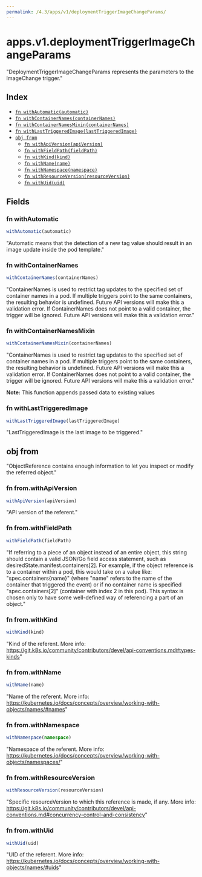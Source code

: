 ```yaml
---
permalink: /4.3/apps/v1/deploymentTriggerImageChangeParams/
---
```


# apps.v1.deploymentTriggerImageChangeParams

"DeploymentTriggerImageChangeParams represents the parameters to the ImageChange trigger."

## Index

* [`fn withAutomatic(automatic)`](#fn-withautomatic)
* [`fn withContainerNames(containerNames)`](#fn-withcontainernames)
* [`fn withContainerNamesMixin(containerNames)`](#fn-withcontainernamesmixin)
* [`fn withLastTriggeredImage(lastTriggeredImage)`](#fn-withlasttriggeredimage)
* [`obj from`](#obj-from)
  * [`fn withApiVersion(apiVersion)`](#fn-fromwithapiversion)
  * [`fn withFieldPath(fieldPath)`](#fn-fromwithfieldpath)
  * [`fn withKind(kind)`](#fn-fromwithkind)
  * [`fn withName(name)`](#fn-fromwithname)
  * [`fn withNamespace(namespace)`](#fn-fromwithnamespace)
  * [`fn withResourceVersion(resourceVersion)`](#fn-fromwithresourceversion)
  * [`fn withUid(uid)`](#fn-fromwithuid)

## Fields

### fn withAutomatic

```ts
withAutomatic(automatic)
```

"Automatic means that the detection of a new tag value should result in an image update inside the pod template."

### fn withContainerNames

```ts
withContainerNames(containerNames)
```

"ContainerNames is used to restrict tag updates to the specified set of container names in a pod. If multiple triggers point to the same containers, the resulting behavior is undefined. Future API versions will make this a validation error. If ContainerNames does not point to a valid container, the trigger will be ignored. Future API versions will make this a validation error."

### fn withContainerNamesMixin

```ts
withContainerNamesMixin(containerNames)
```

"ContainerNames is used to restrict tag updates to the specified set of container names in a pod. If multiple triggers point to the same containers, the resulting behavior is undefined. Future API versions will make this a validation error. If ContainerNames does not point to a valid container, the trigger will be ignored. Future API versions will make this a validation error."

**Note:** This function appends passed data to existing values

### fn withLastTriggeredImage

```ts
withLastTriggeredImage(lastTriggeredImage)
```

"LastTriggeredImage is the last image to be triggered."

## obj from

"ObjectReference contains enough information to let you inspect or modify the referred object."

### fn from.withApiVersion

```ts
withApiVersion(apiVersion)
```

"API version of the referent."

### fn from.withFieldPath

```ts
withFieldPath(fieldPath)
```

"If referring to a piece of an object instead of an entire object, this string should contain a valid JSON/Go field access statement, such as desiredState.manifest.containers[2]. For example, if the object reference is to a container within a pod, this would take on a value like: \"spec.containers{name}\" (where \"name\" refers to the name of the container that triggered the event) or if no container name is specified \"spec.containers[2]\" (container with index 2 in this pod). This syntax is chosen only to have some well-defined way of referencing a part of an object."

### fn from.withKind

```ts
withKind(kind)
```

"Kind of the referent. More info: https://git.k8s.io/community/contributors/devel/api-conventions.md#types-kinds"

### fn from.withName

```ts
withName(name)
```

"Name of the referent. More info: https://kubernetes.io/docs/concepts/overview/working-with-objects/names/#names"

### fn from.withNamespace

```ts
withNamespace(namespace)
```

"Namespace of the referent. More info: https://kubernetes.io/docs/concepts/overview/working-with-objects/namespaces/"

### fn from.withResourceVersion

```ts
withResourceVersion(resourceVersion)
```

"Specific resourceVersion to which this reference is made, if any. More info: https://git.k8s.io/community/contributors/devel/api-conventions.md#concurrency-control-and-consistency"

### fn from.withUid

```ts
withUid(uid)
```

"UID of the referent. More info: https://kubernetes.io/docs/concepts/overview/working-with-objects/names/#uids"